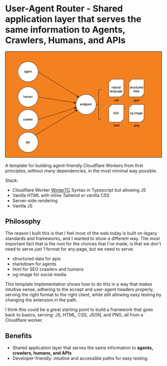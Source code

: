 # User-Agent Router - Shared application layer that serves the same information to Agents, Crawlers, Humans, and APIs

![](user-agent-router-graph.drawio.png)

A template for building agent-friendly Cloudflare Workers from first principles, without many dependencies, in the most minimal way possible.

Stack:

- Cloudflare Worker [WinterTC](https://wintertc.org) Syntax in Typescript but allowing JS
- Vanilla HTML with inline Tailwind or vanilla CSS
- Server-side rendering
- Vanilla JS

## Philosophy

The reason I built this is that I feel most of the web today is built on legacy standards and frameworks, and I wanted to show a different way. The most important fact that is the root for the choices that I've made, is that we don't need to serve just 1 format for any page, but we need to serve:

- structured data for apis
- markdown for agents
- html for SEO crawlers and humans
- og-image for social media

This template implementation shows how to do this in a way that makes intuitive sense, adhering to the accept and user-agent headers properly, serving the right format to the right client, while still allowing easy testing by changing the extension in the path.

I think this could be a great starting point to build a framework that goes back to basics, serving: JS, HTML, CSS, JSON, and PNG, all from a Cloudflare worker.

## Benefits

- Shared application layer that serves the same information to **agents, crawlers, humans, and APIs**
- Developer-friendly: intuitive and accessible paths for easy testing.
